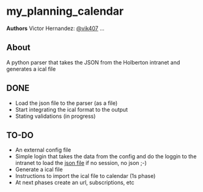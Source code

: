 
# my_planning_calendar
**Authors**
Victor Hernandez: [@vik407](https://twitter.com/vik407)
...
## About
A python parser that takes the JSON from the Holberton intranet and generates a ical file

## DONE

 - Load the json file to the parser (as a file)
 - Start integrating the ical format to the output
 - Stating validations (in progress)

## TO-DO

 - An external config file
 - Simple login that takes the data from the config and  do the loggin to the intranet to load the [json file](https://intranet.hbtn.io/dashboards/batch_planning_data.json) if no session, no json ;-)
 - Generate a ical file
 - Instructions to import the ical file to calendar (1s phase)
 - At next phases create an url, subscriptions, etc
